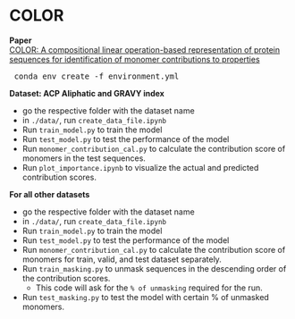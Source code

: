 # COLOR

**Paper** <br>
[COLOR: A compositional linear operation-based representation of protein sequences for identification of monomer contributions to properties](https://doi.org/10.1021/acs.jcim.5c00205)

<pre> conda env create -f environment.yml </pre>

**Dataset: ACP Aliphatic and GRAVY index**<br>
 - go the respective folder with the dataset name
 - in `./data/`, run `create_data_file.ipynb`
 - Run `train_model.py` to train the model
 - Run `test_model.py` to test the performance of the model
 - Run `monomer_contribution_cal.py` to calculate the contribution score of monomers in the test sequences. 
 - Run `plot_importance.ipynb` to visualize the actual and predicted contribution scores. 


**For all other datasets**<br>
 - go the respective folder with the dataset name
 - in `./data/`, run `create_data_file.ipynb`
 - Run `train_model.py` to train the model
 - Run `test_model.py` to test the performance of the model
 - Run `monomer_contribution_cal.py` to calculate the contribution score of monomers for train, valid, and test dataset separately. 
 - Run `train_masking.py` to unmask sequences in the descending order of the contribution scores.
    - This code will ask for the `% of unmasking` required for the run. 
 - Run `test_masking.py` to test the model with certain % of unmasked monomers. 

